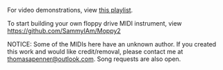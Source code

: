 For video demonstrations, view [this playlist](https://www.youtube.com/playlist?list=PL-Ax3Ih1kaM22OLVF7kyf3GlBNxEySfnc).

To start building your own floppy drive MIDI instrument, view https://github.com/SammyIAm/Moppy2

NOTICE: Some of the MIDIs here have an unknown author. If you created this work and would like credit/removal, please contact me at thomasapenner@outlook.com. Song requests are also open.
